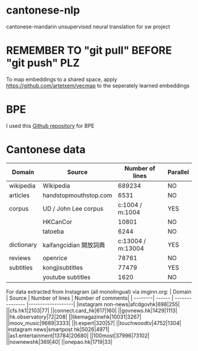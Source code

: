 # cantonese-nlp
cantonese-mandarin unsupervised neural translation for sw project

# REMEMBER TO "git pull" BEFORE "git push" PLZ

To map embeddings to a shared space, apply https://github.com/artetxem/vecmap to the seperately learned embeddings

# BPE
I used this [Github repository](https://github.com/rsennrich/subword-nmt) for BPE

# Cantonese data 

| Domain  | Source | Number of lines | Parallel|
| --------| ------ | --------------- |---------|
| wikipedia|Wikipedia|689234|NO|
|articles|handstopmouthstop.com|6531|NO|
|corpus|UD / John Lee corpus|c:1004 / m:1004|YES|
||HKCanCor|10801|NO|
||tatoeba|6244|NO|
|dictionary|kaifangcidian 開放詞典|c:13004 / m:13004|YES|
|reviews|openrice|78761|NO|
|subtitles|kongjisubtitles|77479|YES|
||youtube subtitles|1620|NO|

For data extracted from Instagram (all monolingual) via imginn.org: 
| Domain  | Source | Number of lines | Number of comments|
| --------| ------ | --------------- |-------------------|
|instagram non-news|afcdgovhk|698|255|
||cfs.hk1|2103|77|
||connect.card_hk|617|160|
||govnews.hk|1429|1113|
||hk.observatory|72|208|
||likemagazinehk|10031|3267|
||moov_music|9689|3333|
||t.expert|320|57|
||touchwoodtv|4752|1304|
|instagram news|smartpost hk|5026|4971|
||as1.entertainment|13784|20680|
||100most|37996|73102|
||nownewshk|369|40|
||onepao.hk|1719|33|

